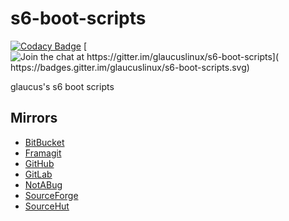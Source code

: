 # s6-boot-scripts
[![Codacy Badge](
https://api.codacy.com/project/badge/Grade/b5c5caf7c2ae4ea99436ac9550476823)](
https://app.codacy.com/gh/glaucuslinux/s6-boot-scripts?utm_source=github.com&utm_medium=referral&utm_content=glaucuslinux/s6-boot-scripts&utm_campaign=Badge_Grade_Dashboard)
[![Join the chat at https://gitter.im/glaucuslinux/s6-boot-scripts](
https://badges.gitter.im/glaucuslinux/s6-boot-scripts.svg)](
https://gitter.im/glaucuslinux/s6-boot-scripts?utm_source=badge&utm_medium=badge&utm_campaign=pr-badge&utm_content=badge)

glaucus's s6 boot scripts

## Mirrors
*   [BitBucket](https://bitbucket.org/glaucuslinux/s6-boot-scripts)
*   [Framagit](https://framagit.org/glaucuslinux/s6-boot-scripts)
*   [GitHub](https://github.com/glaucuslinux/s6-boot-scripts)
*   [GitLab](https://gitlab.com/glaucuslinux/s6-boot-scripts)
*   [NotABug](https://notabug.org/glaucuslinux/s6-boot-scripts)
*   [SourceForge](https://git.code.sf.net/p/glaucuslinux/s6-boot-scripts)
*   [SourceHut](https://git.sr.ht/~glaucuslinux/s6-boot-scripts)
